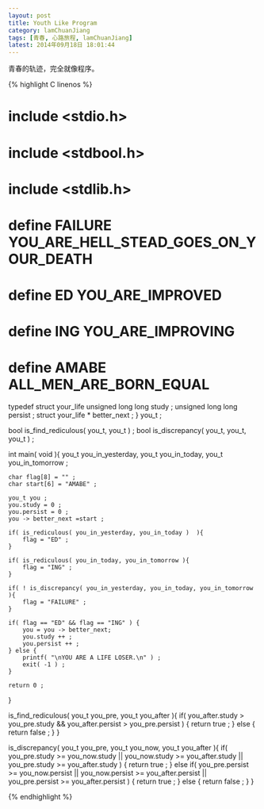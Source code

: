 ```yaml
---
layout: post
title: Youth Like Program
category: lamChuanJiang
tags: [青春, 心路旅程, lamChuanJiang]
latest: 2014年09月18日 18:01:44
---
```


青春的轨迹，完全就像程序。

{% highlight C linenos %}

# include <stdio.h>
# include <stdbool.h>
# include <stdlib.h>

# define FAILURE YOU_ARE_HELL_STEAD_GOES_ON_YOUR_DEATH
# define ED YOU_ARE_IMPROVED
# define ING YOU_ARE_IMPROVING
# define AMABE	ALL_MEN_ARE_BORN_EQUAL

typedef struct your_life
	unsigned long long study ;
	unsigned long long persist ;
	struct your_life * better_next ;
} you_t ;

bool is_find_rediculous( you_t, you_t ) ;
bool is_discrepancy( you_t, you_t, you_t ) ;

int main( void ){
	you_t you_in_yesterday,
	you_t you_in_today,
	you_t you_in_tomorrow ;

	char flag[8] = "" ;
	char start[6] = "AMABE" ;

	you_t you ;
	you.study = 0 ;
	you.persist = 0 ;
	you -> better_next =start ;
	
	if( is_rediculous( you_in_yesterday, you_in_today )  ){
		flag = "ED" ;
	}
	
	if( is_rediculous( you_in_today, you_in_tomorrow ){
		flag = "ING" ;
	}
	
	if( ! is_discrepancy( you_in_yesterday, you_in_today, you_in_tomorrow ){
		flag = "FAILURE" ;
	}

	if( flag == "ED" && flag == "ING" ) {
		you = you -> better_next;
		you.study ++ ;
		you.persist ++ ;
	} else {
		printf( "\nYOU ARE A LIFE LOSER.\n" ) ;
		exit( -1 ) ;
	}
	
	return 0 ;
}

is_find_rediculous( you_t you_pre, you_t you_after ){
	if( you_after.study > you_pre.study && you_after.persist > you_pre.persist ) {
		return true ;
	} else {
		return false ;
	}
}

is_discrepancy( you_t you_pre, you_t you_now, you_t you_after ){
	if( you_pre.study >= you_now.study || you_now.study >= you_after.study || you_pre.study >= you_after.study ) {
		return true ;
	} else if( you_pre.persist >= you_now.persist || you_now.persist >= you_after.persist || you_pre.persist >= you_after.persist ) {
		return true ;
	} else {
		return false ;
	}
}

{% endhighlight %}
